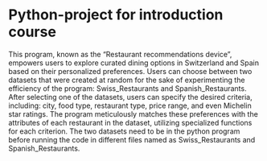 # Python-project for introduction course
This program, known as the “Restaurant recommendations device”,  empowers users to explore curated dining options in Switzerland and Spain based on their personalized preferences. Users can choose between two datasets that were created at random for the sake of experimenting the efficiency of the program: Swiss_Restaurants and Spanish_Restaurants. After selecting one of the datasets, users can specify the desired criteria, including: city, food type, restaurant type, price range, and even Michelin star ratings. The program meticulously matches these preferences with the attributes of each restaurant in the dataset, utilizing specialized functions for each criterion. The two datasets need to be in the python program before running the code in different files named as Swiss_Restaurants and Spanish_Restaurants. 

